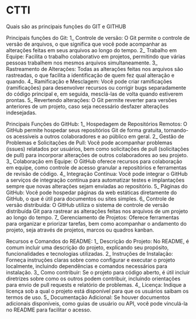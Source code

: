 # CTTI

 Quais são as principais funções do GIT e GITHUB

Principais funções do Git:
1_ Controle de versão: O Git permite o controle de versão de arquivos, o que significa que você pode acompanhar as alterações feitas em seus arquivos ao longo do tempo.
2_ Trabalho em Equipe: Facilita o trabalho colaborativo em projetos, permitindo que várias pessoas trabalhem nos mesmos arquivos simultaneamente.
3_ Rastreamento de Alterações: Todas as alterações feitas nos arquivos são rastreadas, o que facilita a identificação de quem fez qual alteração e quando.
4_ Ramificação e Mesclagem: Você pode criar ramificações (ramificações) para desenvolver recursos ou corrigir bugs separadamente do código principal e, em seguida, mesclá-las de volta quando estiverem prontas.
5_ Revertendo alterações: O Git permite reverter para versões anteriores de um projeto, caso seja necessário desfazer alterações indesejadas.

Principais Funções do GitHub:
1_ Hospedagem de Repositórios Remotos: O GitHub permite hospedar seus repositórios Git de forma gratuita, tornando-os acessíveis a outros colaboradores e ao público em geral.
2_ Gestão de Problemas e Solicitações de Pull: Você pode acompanhar problemas (issues) relatados por usuários, bem como solicitações de pull (solicitações de pull) para incorporar alterações de outros colaboradores ao seu projeto.
3_ Colaboração em Equipe: O GitHub oferece recursos para colaboração em equipe, como controle de acesso granular a repositórios e ferramentas de revisão de código.
4_ Integração Contínua: Você pode integrar o GitHub a serviços de integração contínua para automatizar testes e implantações sempre que novas alterações sejam enviadas ao repositório.
5_ Páginas do GitHub: Você pode hospedar páginas da web estáticas diretamente do GitHub, o que é útil para documentos ou sites simples.
6_ Controle de versão distribuída: O GitHub utiliza o sistema de controle de versão distribuída Git para rastrear as alterações feitas nos arquivos de um projeto ao longo do tempo.
7_ Gerenciamento de Projetos: Oferece ferramentas para organizar e priorizar tarefas, bem como acompanhar o andamento do projeto, seja através de projetos, marcos ou quadros kanban.

Recursos e Comandos do README:
1_ Descrição do Projeto: No README, é comum incluir uma descrição do projeto, explicando seu propósito, funcionalidades e tecnologias utilizadas.
2_ Instruções de Instalação: Forneça instruções claras sobre como configurar e executar o projeto localmente, incluindo dependências e comandos necessários para instalação.
3_ Como contribuir: Se o projeto para código aberto, é útil incluir diretrizes sobre como os outros podem contribuir, incluindo orientações para envio de pull requests e relatório de problemas.
4_ Licença: Indique a licença sob a qual o projeto está disponível para que os usuários saibam os termos de uso.
5_ Documentação Adicional: Se houver documentos adicionais disponíveis, como guias de usuário ou API, você pode vinculá-la no README para facilitar o acesso.
